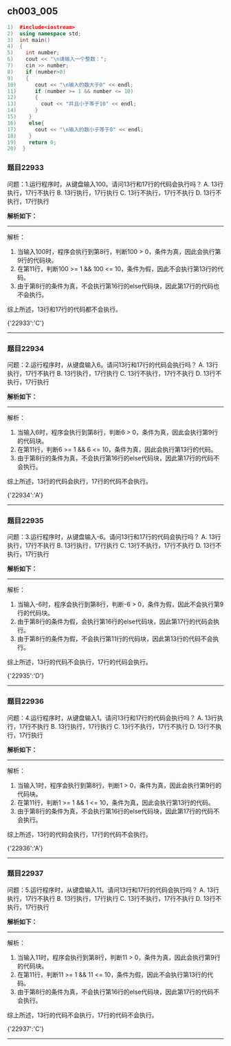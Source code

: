 ## ch003_005
``` c++
1)  #include<iostream>
2)  using namespace std;
3)  int main()
4)  {
5)    int number;
6)    cout << "\n请输入一个整数：";
7)    cin >> number;
8)    if (number>0) 
9)    {
10)      cout << "\n输入的数大于0" << endl;
11)      if (number >= 1 && number <= 10)
12)      {
13)        cout << "并且小于等于10" << endl;
14)      }
15)    }
16)    else{
17)      cout << "\n输入的数小于等于0" << endl;
18)    }
19)    return 0;
20)  }

```
### 题目22933
问题：1.运行程序时，从键盘输入100。请问13行和17行的代码会执行吗？
A.  13行执行，17行不执行
B.  13行执行，17行执行
C.  13行不执行，17行不执行
D.  13行不执行，17行执行


**解析如下：**

------

解析：
1. 当输入100时，程序会执行到第8行，判断100 > 0，条件为真，因此会执行第9行的代码块。
2. 在第11行，判断100 >= 1 && 100 <= 10，条件为假，因此不会执行第13行的代码。
3. 由于第8行的条件为真，不会执行第16行的else代码块，因此第17行的代码也不会执行。

综上所述，13行和17行的代码都不会执行。

{'22933':'C'}

------

### 题目22934
问题：2.运行程序时，从键盘输入6。请问13行和17行的代码会执行吗？
A.  13行执行，17行不执行
B.  13行执行，17行执行
C.  13行不执行，17行不执行
D.  13行不执行，17行执行


**解析如下：**

------

解析：
1. 当输入6时，程序会执行到第8行，判断6 > 0，条件为真，因此会执行第9行的代码块。
2. 在第11行，判断6 >= 1 && 6 <= 10，条件为真，因此会执行第13行的代码。
3. 由于第8行的条件为真，不会执行第16行的else代码块，因此第17行的代码不会执行。

综上所述，13行的代码会执行，17行的代码不会执行。

{'22934':'A'}

------

### 题目22935
问题：3.运行程序时，从键盘输入-6。请问13行和17行的代码会执行吗？
A.  13行执行，17行不执行
B.  13行执行，17行执行
C.  13行不执行，17行不执行
D.  13行不执行，17行执行


**解析如下：**

------

解析：
1. 当输入-6时，程序会执行到第8行，判断-6 > 0，条件为假，因此不会执行第9行的代码块。
2. 由于第8行的条件为假，会执行第16行的else代码块，因此第17行的代码会执行。
3. 由于第8行的条件为假，不会执行第11行的代码块，因此第13行的代码不会执行。

综上所述，13行的代码不会执行，17行的代码会执行。

{'22935':'D'}

------

### 题目22936
问题：4.运行程序时，从键盘输入1。请问13行和17行的代码会执行吗？
A.  13行执行，17行不执行
B.  13行执行，17行执行
C.  13行不执行，17行不执行
D.  13行不执行，17行执行


**解析如下：**

------

解析：
1. 当输入1时，程序会执行到第8行，判断1 > 0，条件为真，因此会执行第9行的代码块。
2. 在第11行，判断1 >= 1 && 1 <= 10，条件为真，因此会执行第13行的代码。
3. 由于第8行的条件为真，不会执行第16行的else代码块，因此第17行的代码不会执行。

综上所述，13行的代码会执行，17行的代码不会执行。

{'22936':'A'}

------

### 题目22937
问题：5.运行程序时，从键盘输入11。请问13行和17行的代码会执行吗？
A.  13行执行，17行不执行
B.  13行执行，17行执行
C.  13行不执行，17行不执行
D.  13行不执行，17行执行


**解析如下：**

------

解析：
1. 当输入11时，程序会执行到第8行，判断11 > 0，条件为真，因此会执行第9行的代码块。
2. 在第11行，判断11 >= 1 && 11 <= 10，条件为假，因此不会执行第13行的代码。
3. 由于第8行的条件为真，不会执行第16行的else代码块，因此第17行的代码不会执行。

综上所述，13行的代码不会执行，17行的代码不会执行。

{'22937':'C'}

------

